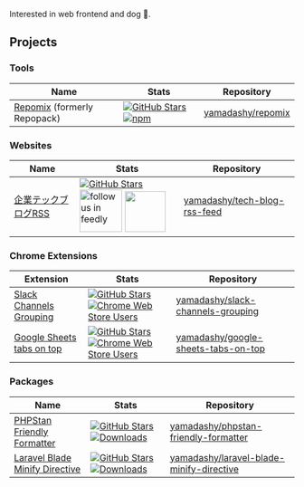 Interested in web frontend and dog :dog:.

## Projects

### Tools
| Name | Stats | Repository |
| - | - | - |
| [Repomix](https://www.npmjs.com/package/repomix) (formerly Repopack) | [![GitHub Stars](https://img.shields.io/github/stars/yamadashy/repomix?style=flat&logo=github)](https://github.com/yamadashy/repomix) [![npm](https://img.shields.io/npm/d18m/repomix)](https://www.npmjs.com/package/repomix) | [yamadashy/repomix](https://github.com/yamadashy/repomix) |

### Websites
| Name | Stats | Repository |
| - | - | - |
| [企業テックブログRSS](https://yamadashy.github.io/tech-blog-rss-feed/) | [![GitHub Stars](https://img.shields.io/github/stars/yamadashy/tech-blog-rss-feed?style=flat&logo=github)](https://github.com/yamadashy/tech-blog-rss-feed) <a href='https://feedly.com/i/subscription/feed%2Fhttps%3A%2F%2Fyamadashy.github.io%2Ftech-blog-rss-feed%2Ffeeds%2Frss.xml'  target='blank'><img id='feedlyFollow' src='https://img.shields.io/badge/dynamic/json?color=green&label=Feedly&query=%24.subscribers&url=https%3A%2F%2Fcloud.feedly.com%2Fv3%2Ffeeds%2Ffeed%252Fhttps%253A%252F%252Fyamadashy.github.io%252Ftech-blog-rss-feed%252Ffeeds%252Frss.xml' alt='follow us in feedly' width='75'></a> <a href="https://www.inoreader.com?add_feed=https://yamadashy.github.io/tech-blog-rss-feed/feeds/rss.xml"><img src="https://www.inoreader.com/images/landing/v2/brand-portal/ino_logo_text_blue.png" width="72"></a> | [yamadashy/tech-blog-rss-feed](https://github.com/yamadashy/tech-blog-rss-feed) |

### Chrome Extensions
| Extension | Stats | Repository |
| - | - | - |
| [Slack Channels Grouping](https://chrome.google.com/webstore/detail/slack-channels-grouping/lcbnhfianneihfgkmfncnhpkpghedbkm) | [![GitHub Stars](https://img.shields.io/github/stars/yamadashy/slack-channels-grouping?style=flat&logo=github)](https://github.com/yamadashy/slack-channels-grouping) [![Chrome Web Store Users](https://img.shields.io/chrome-web-store/users/lcbnhfianneihfgkmfncnhpkpghedbkm?logo=google-chrome&logoColor=white)](https://chrome.google.com/webstore/detail/slack-channels-grouping/lcbnhfianneihfgkmfncnhpkpghedbkm) | [yamadashy/slack-channels-grouping](https://github.com/yamadashy/slack-channels-grouping) |
| [Google Sheets tabs on top](https://chrome.google.com/webstore/detail/sheets-tabs-on-top/lbhlhhckfpdpafckdiklcbamkmogjdjc) | [![GitHub Stars](https://img.shields.io/github/stars/yamadashy/google-sheets-tabs-on-top?style=flat&logo=github)](https://github.com/yamadashy/google-sheets-tabs-on-top) [![Chrome Web Store Users](https://img.shields.io/chrome-web-store/users/lbhlhhckfpdpafckdiklcbamkmogjdjc?logo=google-chrome&logoColor=white)](https://chrome.google.com/webstore/detail/google-sheets-tabs-on-top/lbhlhhckfpdpafckdiklcbamkmogjdjc) | [yamadashy/google-sheets-tabs-on-top](https://github.com/yamadashy/google-sheets-tabs-on-top) |

### Packages

| Name | Stats | Repository |
| - | - | - |
| [PHPStan Friendly Formatter](https://packagist.org/packages/yamadashy/phpstan-friendly-formatter) | [![GitHub Stars](https://img.shields.io/github/stars/yamadashy/phpstan-friendly-formatter?style=flat&logo=github)](https://github.com/yamadashy/phpstan-friendly-formatter) [![Downloads](https://shields.io/packagist/dt/yamadashy/phpstan-friendly-formatter)](https://packagist.org/packages/yamadashy/phpstan-friendly-formatter) | [yamadashy/phpstan-friendly-formatter](https://github.com/yamadashy/phpstan-friendly-formatter) |
| [Laravel Blade Minify Directive](https://packagist.org/packages/yamadashy/laravel-blade-minify-directive) | [![GitHub Stars](https://img.shields.io/github/stars/yamadashy/laravel-blade-minify-directive?style=flat&logo=github)](https://github.com/yamadashy/laravel-blade-minify-directive) [![Downloads](https://shields.io/packagist/dt/yamadashy/laravel-blade-minify-directive)](https://packagist.org/packages/yamadashy/laravel-blade-minify-directive) | [yamadashy/laravel-blade-minify-directive](https://github.com/yamadashy/laravel-blade-minify-directive) |





